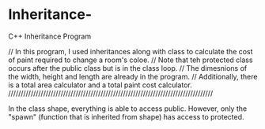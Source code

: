 # Inheritance-
C++ Inheritance Program 

// In this program, I used inheritances along with class to calculate the cost of paint required to change a room's coloe.
// Note that teh protected class occurs after the public class but is in the class loop.
// The dimesnions of the width, height and length are already in the program.
// Additionally, there is a total area calculator and a total paint cost calculator. 
//////////////////////////////////////////////////////////////////////////////////

In the class shape, everything is able to access public. 
However, only the "spawn" (function that is inherited from shape) has access to protected. 

